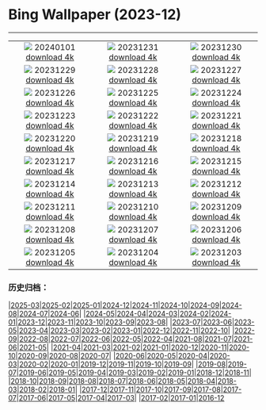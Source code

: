# Bing Wallpaper (2023-12)
**************
| | | |
|:-:|:-:|:-:|
| ![](https://www.bing.com/th?id=OHR.SleepingFox_EN-IN4256691389_1920x1080.jpg) 20240101 [download 4k](https://www.bing.com/th?id=OHR.SleepingFox_EN-IN4256691389_UHD.jpg) | ![](https://www.bing.com/th?id=OHR.ThailandNewYears_EN-IN4004784311_1920x1080.jpg) 20231231 [download 4k](https://www.bing.com/th?id=OHR.ThailandNewYears_EN-IN4004784311_UHD.jpg) | ![](https://www.bing.com/th?id=OHR.TadamiWinter_EN-IN3654080004_1920x1080.jpg) 20231230 [download 4k](https://www.bing.com/th?id=OHR.TadamiWinter_EN-IN3654080004_UHD.jpg) |
| ![](https://www.bing.com/th?id=OHR.BlueAmsterdam_EN-IN3729532166_1920x1080.jpg) 20231229 [download 4k](https://www.bing.com/th?id=OHR.BlueAmsterdam_EN-IN3729532166_UHD.jpg) | ![](https://www.bing.com/th?id=OHR.GreenlandHumpback_EN-IN1483671844_1920x1080.jpg) 20231228 [download 4k](https://www.bing.com/th?id=OHR.GreenlandHumpback_EN-IN1483671844_UHD.jpg) | ![](https://www.bing.com/th?id=OHR.KirkjufellAurora_EN-IN0930050121_1920x1080.jpg) 20231227 [download 4k](https://www.bing.com/th?id=OHR.KirkjufellAurora_EN-IN0930050121_UHD.jpg) |
| ![](https://www.bing.com/th?id=OHR.SanchiStupaMP_EN-IN0719147985_1920x1080.jpg) 20231226 [download 4k](https://www.bing.com/th?id=OHR.SanchiStupaMP_EN-IN0719147985_UHD.jpg) | ![](https://www.bing.com/th?id=OHR.CaribouChristmas_EN-IN0496241827_1920x1080.jpg) 20231225 [download 4k](https://www.bing.com/th?id=OHR.CaribouChristmas_EN-IN0496241827_UHD.jpg) | ![](https://www.bing.com/th?id=OHR.EstoniaXmasEve_EN-IN6293418304_1920x1080.jpg) 20231224 [download 4k](https://www.bing.com/th?id=OHR.EstoniaXmasEve_EN-IN6293418304_UHD.jpg) |
| ![](https://www.bing.com/th?id=OHR.FestivusPenguins_EN-IN5922835342_1920x1080.jpg) 20231223 [download 4k](https://www.bing.com/th?id=OHR.FestivusPenguins_EN-IN5922835342_UHD.jpg) | ![](https://www.bing.com/th?id=OHR.RedFortDelhi_EN-IN3982983147_1920x1080.jpg) 20231222 [download 4k](https://www.bing.com/th?id=OHR.RedFortDelhi_EN-IN3982983147_UHD.jpg) | ![](https://www.bing.com/th?id=OHR.LjubljanaLights_EN-IN3699052507_1920x1080.jpg) 20231221 [download 4k](https://www.bing.com/th?id=OHR.LjubljanaLights_EN-IN3699052507_UHD.jpg) |
| ![](https://www.bing.com/th?id=OHR.ValGardenaItaly_EN-IN2770254332_1920x1080.jpg) 20231220 [download 4k](https://www.bing.com/th?id=OHR.ValGardenaItaly_EN-IN2770254332_UHD.jpg) | ![](https://www.bing.com/th?id=OHR.WarsawChristmas_EN-IN2544599667_1920x1080.jpg) 20231219 [download 4k](https://www.bing.com/th?id=OHR.WarsawChristmas_EN-IN2544599667_UHD.jpg) | ![](https://www.bing.com/th?id=OHR.CapitolReefSnow_EN-IN2337695579_1920x1080.jpg) 20231218 [download 4k](https://www.bing.com/th?id=OHR.CapitolReefSnow_EN-IN2337695579_UHD.jpg) |
| ![](https://www.bing.com/th?id=OHR.WinterWaxwings_EN-IN2074933322_1920x1080.jpg) 20231217 [download 4k](https://www.bing.com/th?id=OHR.WinterWaxwings_EN-IN2074933322_UHD.jpg) | ![](https://www.bing.com/th?id=OHR.GrandPlaceXmas_EN-IN1825701636_1920x1080.jpg) 20231216 [download 4k](https://www.bing.com/th?id=OHR.GrandPlaceXmas_EN-IN1825701636_UHD.jpg) | ![](https://www.bing.com/th?id=OHR.SantaPark_EN-IN0838447771_1920x1080.jpg) 20231215 [download 4k](https://www.bing.com/th?id=OHR.SantaPark_EN-IN0838447771_UHD.jpg) |
| ![](https://www.bing.com/th?id=OHR.BorealOwl_EN-IN2428329798_1920x1080.jpg) 20231214 [download 4k](https://www.bing.com/th?id=OHR.BorealOwl_EN-IN2428329798_UHD.jpg) | ![](https://www.bing.com/th?id=OHR.LofotenRorbu_EN-IN2344556168_1920x1080.jpg) 20231213 [download 4k](https://www.bing.com/th?id=OHR.LofotenRorbu_EN-IN2344556168_UHD.jpg) | ![](https://www.bing.com/th?id=OHR.Poinsettia_EN-IN2286227046_1920x1080.jpg) 20231212 [download 4k](https://www.bing.com/th?id=OHR.Poinsettia_EN-IN2286227046_UHD.jpg) |
| ![](https://www.bing.com/th?id=OHR.MountainDayChina_EN-IN2198461233_1920x1080.jpg) 20231211 [download 4k](https://www.bing.com/th?id=OHR.MountainDayChina_EN-IN2198461233_UHD.jpg) | ![](https://www.bing.com/th?id=OHR.SaharaDunes_EN-IN6130690163_1920x1080.jpg) 20231210 [download 4k](https://www.bing.com/th?id=OHR.SaharaDunes_EN-IN6130690163_UHD.jpg) | ![](https://www.bing.com/th?id=OHR.IndiaGate_EN-IN7190380885_1920x1080.jpg) 20231209 [download 4k](https://www.bing.com/th?id=OHR.IndiaGate_EN-IN7190380885_UHD.jpg) |
| ![](https://www.bing.com/th?id=OHR.JerseyIsland_EN-IN9636725530_1920x1080.jpg) 20231208 [download 4k](https://www.bing.com/th?id=OHR.JerseyIsland_EN-IN9636725530_UHD.jpg) | ![](https://www.bing.com/th?id=OHR.GrandCanyonVerdon_EN-IN1889492687_1920x1080.jpg) 20231207 [download 4k](https://www.bing.com/th?id=OHR.GrandCanyonVerdon_EN-IN1889492687_UHD.jpg) | ![](https://www.bing.com/th?id=OHR.PalolemGoa_EN-IN1818092671_1920x1080.jpg) 20231206 [download 4k](https://www.bing.com/th?id=OHR.PalolemGoa_EN-IN1818092671_UHD.jpg) |
| ![](https://www.bing.com/th?id=OHR.AlpsCastles_EN-IN1720960592_1920x1080.jpg) 20231205 [download 4k](https://www.bing.com/th?id=OHR.AlpsCastles_EN-IN1720960592_UHD.jpg) | ![](https://www.bing.com/th?id=OHR.CheetahDay_EN-IN5126882099_1920x1080.jpg) 20231204 [download 4k](https://www.bing.com/th?id=OHR.CheetahDay_EN-IN5126882099_UHD.jpg) | ![](https://www.bing.com/th?id=OHR.VermilionCliffs_EN-IN1505932346_1920x1080.jpg) 20231203 [download 4k](https://www.bing.com/th?id=OHR.VermilionCliffs_EN-IN1505932346_UHD.jpg) |

### 历史归档：

|[2025-03](/../2025-03/2025-03.md)|[2025-02](/../2025-02/2025-02.md)|[2025-01](/../2025-01/2025-01.md)|[2024-12](/../2024-12/2024-12.md)|[2024-11](/../2024-11/2024-11.md)|[2024-10](/../2024-10/2024-10.md)|[2024-09](/../2024-09/2024-09.md)|[2024-08](/../2024-08/2024-08.md)|[2024-07](/../2024-07/2024-07.md)|[2024-06](/../2024-06/2024-06.md)|
|[2024-05](/../2024-05/2024-05.md)|[2024-04](/../2024-04/2024-04.md)|[2024-03](/../2024-03/2024-03.md)|[2024-02](/../2024-02/2024-02.md)|[2024-01](/../2024-01/2024-01.md)|[2023-12](/2023-12.md)|[2023-11](/../2023-11/2023-11.md)|[2023-10](/../2023-10/2023-10.md)|[2023-09](/../2023-09/2023-09.md)|[2023-08](/../2023-08/2023-08.md)|
|[2023-07](/../2023-07/2023-07.md)|[2023-06](/../2023-06/2023-06.md)|[2023-05](/../2023-05/2023-05.md)|[2023-04](/../2023-04/2023-04.md)|[2023-03](/../2023-03/2023-03.md)|[2023-02](/../2023-02/2023-02.md)|[2023-01](/../2023-01/2023-01.md)|[2022-12](/../2022-12/2022-12.md)|[2022-11](/../2022-11/2022-11.md)|[2022-10](/../2022-10/2022-10.md)|
|[2022-09](/../2022-09/2022-09.md)|[2022-08](/../2022-08/2022-08.md)|[2022-07](/../2022-07/2022-07.md)|[2022-06](/../2022-06/2022-06.md)|[2022-05](/../2022-05/2022-05.md)|[2022-04](/../2022-04/2022-04.md)|[2021-08](/../2021-08/2021-08.md)|[2021-07](/../2021-07/2021-07.md)|[2021-06](/../2021-06/2021-06.md)|[2021-05](/../2021-05/2021-05.md)|
|[2021-04](/../2021-04/2021-04.md)|[2021-03](/../2021-03/2021-03.md)|[2021-02](/../2021-02/2021-02.md)|[2021-01](/../2021-01/2021-01.md)|[2020-12](/../2020-12/2020-12.md)|[2020-11](/../2020-11/2020-11.md)|[2020-10](/../2020-10/2020-10.md)|[2020-09](/../2020-09/2020-09.md)|[2020-08](/../2020-08/2020-08.md)|[2020-07](/../2020-07/2020-07.md)|
|[2020-06](/../2020-06/2020-06.md)|[2020-05](/../2020-05/2020-05.md)|[2020-04](/../2020-04/2020-04.md)|[2020-03](/../2020-03/2020-03.md)|[2020-02](/../2020-02/2020-02.md)|[2020-01](/../2020-01/2020-01.md)|[2019-12](/../2019-12/2019-12.md)|[2019-11](/../2019-11/2019-11.md)|[2019-10](/../2019-10/2019-10.md)|[2019-09](/../2019-09/2019-09.md)|
|[2019-08](/../2019-08/2019-08.md)|[2019-07](/../2019-07/2019-07.md)|[2019-06](/../2019-06/2019-06.md)|[2019-05](/../2019-05/2019-05.md)|[2019-04](/../2019-04/2019-04.md)|[2019-03](/../2019-03/2019-03.md)|[2019-02](/../2019-02/2019-02.md)|[2019-01](/../2019-01/2019-01.md)|[2018-12](/../2018-12/2018-12.md)|[2018-11](/../2018-11/2018-11.md)|
|[2018-10](/../2018-10/2018-10.md)|[2018-09](/../2018-09/2018-09.md)|[2018-08](/../2018-08/2018-08.md)|[2018-07](/../2018-07/2018-07.md)|[2018-06](/../2018-06/2018-06.md)|[2018-05](/../2018-05/2018-05.md)|[2018-04](/../2018-04/2018-04.md)|[2018-03](/../2018-03/2018-03.md)|[2018-02](/../2018-02/2018-02.md)|[2018-01](/../2018-01/2018-01.md)|
|[2017-12](/../2017-12/2017-12.md)|[2017-11](/../2017-11/2017-11.md)|[2017-10](/../2017-10/2017-10.md)|[2017-09](/../2017-09/2017-09.md)|[2017-08](/../2017-08/2017-08.md)|[2017-07](/../2017-07/2017-07.md)|[2017-06](/../2017-06/2017-06.md)|[2017-05](/../2017-05/2017-05.md)|[2017-04](/../2017-04/2017-04.md)|[2017-03](/../2017-03/2017-03.md)|
|[2017-02](/../2017-02/2017-02.md)|[2017-01](/../2017-01/2017-01.md)|[2016-12](/../2016-12/2016-12.md)